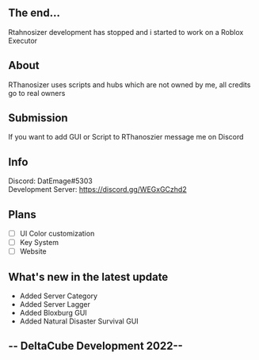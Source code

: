 ## The end...
Rtahnosizer development has stopped and i started to work on a Roblox Executor
## About
RThanosizer uses scripts and hubs which are not owned by me, all credits go to real owners
## Submission
If you want to add GUI or Script to RThanoszier message me on Discord
## Info
Discord: DatEmage#5303<br>Development Server: https://discord.gg/WEGxGCzhd2
## Plans
- [ ] UI Color customization
- [ ] Key System
- [ ] Website
## What's new in the latest update
- Added Server Category
- Added Server Lagger
- Added Bloxburg GUI
- Added Natural Disaster Survival GUI
## -- DeltaCube Development 2022--
